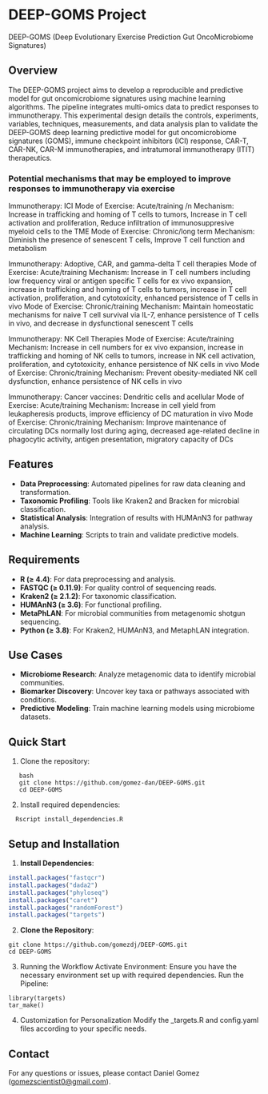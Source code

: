 # DEEP-GOMS Project
DEEP-GOMS (Deep Evolutionary Exercise Prediction Gut OncoMicrobiome Signatures)

## Overview
The DEEP-GOMS project aims to develop a reproducible and predictive model for gut oncomicrobiome signatures using machine learning algorithms. The pipeline integrates multi-omics data to predict responses to immunotherapy. This experimental design details the controls, experiments, variables, techniques, measurements, and data analysis plan to validate the DEEP-GOMS deep learning predictive model for gut oncomicrobiome signatures (GOMS), immune checkpoint inhibitors (ICI) response, CAR-T, CAR-NK, CAR-M immunotherapies, and intratumoral immunotherapy (ITIT) therapeutics.

### Potential mechanisms that may be employed to improve responses to immunotherapy via exercise

Immunotherapy: ICI
Mode of Exercise: Acute/training /n
Mechanism: Increase in trafficking and homing of T cells to tumors, Increase in T cell activation and proliferation, Reduce infiltration of immunosuppresive myeloid cells to the TME
Mode of Exercise: Chronic/long term
Mechanism: Diminish the presence of senescent T cells, Improve T cell function and metabolism

Immunotherapy: Adoptive, CAR, and gamma-delta T cell therapies
Mode of Exercise: Acute/training
Mechanism: Increase in T cell numbers including low frequency viral or antigen specific T cells for ex vivo expansion, increase in trafficking and homing of T cells to tumors, increase in T cell activation, proliferation, and cytotoxicity, enhanced persistence of T cells in vivo
Mode of Exercise: Chronic/training
Mechanism: Maintain homeostatic mechanisms for naive T cell survival via IL-7, enhance persistence of T cells in vivo, and decrease in dysfunctional senescent T cells

Immunotherapy: NK Cell Therapies
Mode of Exercise: Acute/training
Mechanism: Increase in cell numbers for ex vivo expansion, increase in trafficking and homing of NK cells to tumors, increase in NK cell activation, proliferation, and cytotoxicity, enhance persistence of NK cells in vivo
Mode of Exercise: Chronic/training
Mechanism: Prevent obesity-mediated NK cell dysfunction, enhance persistence of NK cells in vivo

Immunotherapy: Cancer vaccines: Dendritic cells and acellular
Mode of Exercise: Acute/training
Mechanism: Increase in cell yield from leukapheresis products, improve efficiency of DC maturation in vivo
Mode of Exercise: Chronic/training 
Mechanism: Improve maintenance of circulating DCs normally lost during aging, decreased age-related decline in phagocytic activity, antigen presentation, migratory capacity of DCs

## Features

- **Data Preprocessing**: Automated pipelines for raw data cleaning and transformation.
- **Taxonomic Profiling**: Tools like Kraken2 and Bracken for microbial classification.
- **Statistical Analysis**: Integration of results with HUMAnN3 for pathway analysis.
- **Machine Learning**: Scripts to train and validate predictive models.

## Requirements

- **R (≥ 4.4)**: For data preprocessing and analysis.
- **FASTQC (≥ 0.11.9)**: For quality control of sequencing reads.
- **Kraken2 (≥ 2.1.2)**: For taxonomic classification.
- **HUMAnN3 (≥ 3.6)**: For functional profiling.
- **MetaPhLAN**: For microbial communities from metagenomic shotgun sequencing.
- **Python (≥ 3.8)**: For Kraken2, HUMAnN3, and MetaphLAN integration.

## Use Cases

- **Microbiome Research**: Analyze metagenomic data to identify microbial communities.
- **Biomarker Discovery**: Uncover key taxa or pathways associated with conditions.
- **Predictive Modeling**: Train machine learning models using microbiome datasets.

## Quick Start

1. Clone the repository:
```
   bash
   git clone https://github.com/gomez-dan/DEEP-GOMS.git
   cd DEEP-GOMS
```

2.	Install required dependencies:
```
  Rscript install_dependencies.R
```

## Setup and Installation

1. **Install Dependencies**:
```R
install.packages("fastqcr")
install.packages("dada2")
install.packages("phyloseq")
install.packages("caret")
install.packages("randomForest")
install.packages("targets")
```
2. **Clone the Repository**:
```
git clone https://github.com/gomezdj/DEEP-GOMS.git
cd DEEP-GOMS
```

3. Running the Workflow
Activate Environment: Ensure you have the necessary environment set up with required dependencies.
Run the Pipeline:
```
library(targets)
tar_make()
```

4. Customization for Personalization
Modify the _targets.R and config.yaml files according to your specific needs.

## Contact
For any questions or issues, please contact Daniel Gomez (gomezscientist0@gmail.com).
